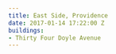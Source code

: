 ```yaml
---
title: East Side, Providence
date: 2017-01-14 17:22:00 Z
buildings:
- Thirty Four Doyle Avenue
---
```


